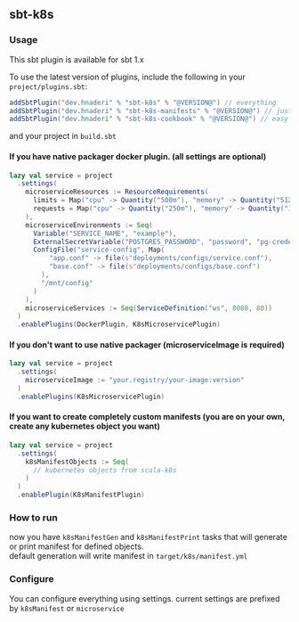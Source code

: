 ## sbt-k8s

### Usage

This sbt plugin is available for sbt 1.x

To use the latest version of plugins, include the following in your `project/plugins.sbt`:

```scala
addSbtPlugin("dev.hnaderi" % "sbt-k8s" % "@VERSION@") // everything
addSbtPlugin("dev.hnaderi" % "sbt-k8s-manifests" % "@VERSION@") // just manifest generation and objects
addSbtPlugin("dev.hnaderi" % "sbt-k8s-cookbook" % "@VERSION@") // easy to use recipes (RECOMMENDED)
```

and your project in `build.sbt`

#### If you have native packager docker plugin. (all settings are optional)
```scala
lazy val service = project
  .settings(
    microserviceResources := ResourceRequirements(
      limits = Map("cpu" -> Quantity("500m"), "memory" -> Quantity("512Mi")),
      requests = Map("cpu" -> Quantity("250m"), "memory" -> Quantity("128Mi"))
    ),
    microserviceEnvironments := Seq(
      Variable("SERVICE_NAME", "example"),
      ExternalSecretVariable("POSTGRES_PASSWORD", "password", "pg-credentials"),
      ConfigFile("service-config", Map(
          "app.conf" -> file(s"deployments/configs/service.conf"),
          "base.conf" -> file(s"deployments/configs/base.conf")
        ),
        "/mnt/config"
      )
    ),
    microserviceServices := Seq(ServiceDefinition("ws", 8080, 80))
  )
  .enablePlugins(DockerPlugin, K8sMicroservicePlugin)
```

#### If you don't want to use native packager (microserviceImage is required)
```scala
lazy val service = project
  .settings(
    microserviceImage := "your.registry/your-image:version"
  )
  .enablePlugins(K8sMicroservicePlugin)
```

#### If you want to create completely custom manifests (you are on your own, create any kubernetes object you want)

```scala
lazy val service = project
  .settings(
    k8sManifestObjects := Seq(
      // kubernetes objects from scala-k8s
    )
  )
  .enablePlugin(K8sManifestPlugin)
```

### How to run
now you have `k8sManifestGen` and `k8sManifestPrint` tasks that will generate or print manifest for defined objects.  
default generation will write manifest in `target/k8s/manifest.yml`

### Configure
You can configure everything using settings. current settings are prefixed by `k8sManifest` or `microservice`
